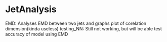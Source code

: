 # JetAnalysis
EMD: Analyses EMD between two jets and graphs plot of corelation dimension(kinda useless)
testing_NN: Still not working, but will be able test accuracy of model using EMD
